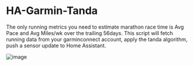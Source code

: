 # HA-Garmin-Tanda
The only running metrics you need to estimate marathon race time is Avg Pace and Avg Miles/wk over the trailing 56days.  This script will fetch running data from your garminconnect account, apply the tanda algorithm, push a sensor update to Home Assistant.

![image](https://github.com/seanap/HA-Garmin-Tanda/assets/17012946/4aa165a7-5559-44b2-abf2-3da5d4d0cf7e)



